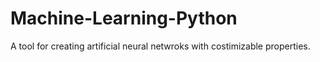 # Machine-Learning-Python
A tool for creating artificial neural netwroks with costimizable properties. 

